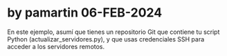 # by pamartin 06-FEB-2024
En este ejemplo, asumí que tienes un repositorio Git que contiene tu script Python (actualizar_servidores.py), y que usas credenciales SSH para acceder a los servidores remotos.
